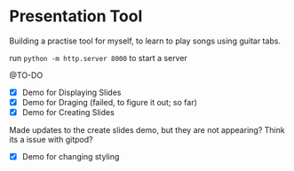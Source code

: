 # Presentation Tool

Building a practise tool for myself, to learn to play songs using guitar tabs.

run `python -m http.server 8000` to start a server

@TO-DO

- [x] Demo for Displaying Slides
- [x] Demo for Draging (failed, to figure it out; so far)
- [x] Demo for Creating Slides

Made updates to the create slides demo, but they are not appearing? Think its a issue with gitpod?

- [x] Demo for changing styling